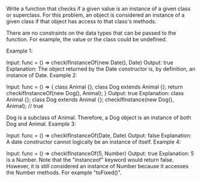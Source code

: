 Write a function that checks if a given value is an instance of a given class or superclass. For this problem, an object is considered an instance of a given class if that object has access to that class's methods.

There are no constraints on the data types that can be passed to the function. For example, the value or the class could be undefined.

Example 1:

Input: func = () => checkIfInstanceOf(new Date(), Date)
Output: true
Explanation: The object returned by the Date constructor is, by definition, an instance of Date.
Example 2:

Input: func = () => { class Animal {}; class Dog extends Animal {}; return checkIfInstanceOf(new Dog(), Animal); }
Output: true
Explanation:
class Animal {};
class Dog extends Animal {};
checkIfInstance(new Dog(), Animal); // true

Dog is a subclass of Animal. Therefore, a Dog object is an instance of both Dog and Animal.
Example 3:

Input: func = () => checkIfInstanceOf(Date, Date)
Output: false
Explanation: A date constructor cannot logically be an instance of itself.
Example 4:

Input: func = () => checkIfInstanceOf(5, Number)
Output: true
Explanation: 5 is a Number. Note that the "instanceof" keyword would return false. However, it is still considered an instance of Number because it accesses the Number methods. For example "toFixed()".
